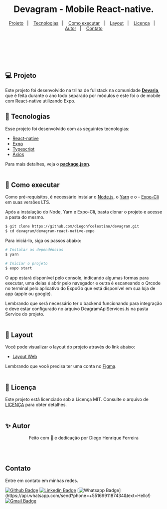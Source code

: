 <h1 align="center">
	Devagram - Mobile React-native.
</h1>



<p align="center"> 
  <a href="#-projeto">Projeto</a>&nbsp;&nbsp;&nbsp;|&nbsp;&nbsp;&nbsp;
  <a href="#-tecnologias">Tecnologias</a>&nbsp;&nbsp;&nbsp;|&nbsp;&nbsp;&nbsp;
  <a href="#-como-executar">Como executar</a>&nbsp;&nbsp;&nbsp;|&nbsp;&nbsp;&nbsp;
  <a href="#-layout">Layout</a>&nbsp;&nbsp;&nbsp;|&nbsp;&nbsp;&nbsp;
  <a href="#memo-licença">Licença</a>&nbsp;&nbsp;&nbsp;|&nbsp;&nbsp;&nbsp;
  <a href="#autor">Autor</a>&nbsp;&nbsp;&nbsp;|&nbsp;&nbsp;&nbsp;
  <a href="#contato">Contato</a>
</p>

<br/><br/><br/><br/><br/>

## 💻 Projeto

Este projeto foi desenvolvido na trilha de fullstack na comunidade **[Devaria](https://www.devaria.com.br/)**, que é feita durante o ano todo separado por módulos e este foi o de mobile com React-native utilizando Expo.<br/>


## 🧪 Tecnologias

Esse projeto foi desenvolvido com as seguintes tecnologias:

- [React-native](https://reactnative.dev/)
- [Expo](https://expo.dev/)
- [Typescript](https://www.typescriptlang.org/)
- [Axios](https://axios-http.com/ptbr/docs/intro)

Para mais detalhes, veja o **[package.json](./package.json)**.<br/><br/>

## 🚀 Como executar

Como pré-requisitos, é necessário instalar o [Node.js](https://nodejs.org/pt-br/), o [Yarn](https://classic.yarnpkg.com/en/docs/install/) e o - [Expo-Cli](https://expo.dev/) em suas versões LTS.

Após a instalação do Node, Yarn e Expo-Cli, basta clonar o projeto e acesse a pasta do mesmo.

```bash
$ git clone https://github.com/diegohfcelestino/devagram.git
$ cd devagram/devagram-react-native-expo
```

Para iniciá-lo, siga os passos abaixo:

```bash
# Instalar as dependências
$ yarn

# Iniciar o projeto
$ expo start
```

O app estará disponível pelo console, indicando algumas formas para executar, uma delas é abrir pelo navegador e outra é escaneando o Qrcode no terminal pelo aplicativo do ExpoGo que está disponível em sua loja de app (apple ou google).

Lembrando que será necessário ter o backend funcionando para integração e deve estar configurado no arquivo DeagramApiServices.ts na pasta Service do projeto.<br/><br/>

## 🔖 Layout

Você pode visualizar o layout do projeto através do link abaixo:

- [Layout Web](<https://www.figma.com/file/9KlZQL9sYthRiqdnehLzpj/Projeto-Devaria-2022?node-id=226%3A2>)

Lembrando que você precisa ter uma conta no [Figma](https://figma.com/).<br/><br/>

## 📄 Licença

Este projeto está licenciado sob a Licença MIT. Consulte o arquivo de [LICENÇA](LICENSE.md) para obter detalhes.<br/><br/>

## ✨ Autor

<p align="center">Feito com 💜 e dedicação por Diego Henrique Ferreira</p><br/><br/>

## Contato

Entre em contato em minhas redes.

[![Github Badge](https://img.shields.io/badge/-Github-000?style=flat-square&logo=Github&logoColor=white&link=link_do_seu_perfil_no_github)](https://github.com/diegohfcelestino)
[![Linkedin Badge](https://img.shields.io/badge/-LinkedIn-blue?style=flat-square&logo=Linkedin&logoColor=white&link=https://www.linkedin.com/in/diego-ferreira-34b6348b/)](https://www.linkedin.com/in/diegohfcelestino/)
[![Whatsapp Badge](https://img.shields.io/badge/-Whatsapp-4CA143?style=flat-square&labelColor=4CA143&logo=whatsapp&logoColor=white&link=https://api.whatsapp.com/send?phone=+5516991187434&text=Hello!)](https://api.whatsapp.com/send?phone=+5516991187434&text=Hello!)
[![Gmail Badge](https://img.shields.io/badge/-Gmail-c14438?style=flat-square&logo=Gmail&logoColor=white&link=mailto:diegohfcelestino@gmail.com)](mailto:diegohfcelestino@gmail.com)
<br/>
